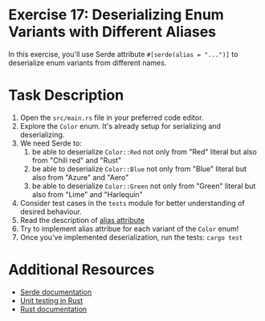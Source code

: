 # Exercise 17: Deserializing Enum Variants with Different Aliases

In this exercise, you'll use Serde attribute `#[serde(alias = "...")]` to deserialize enum variants from different names.

# Task Description

1. Open the `src/main.rs` file in your preferred code editor.
2. Explore the `Color` enum. It's already setup for serializing and deserializing.
3. We need Serde to:
   1. be able to deserialize `Color::Red` not only from "Red" literal but also from "Chili red" and "Rust"
   2. be able to deserialize `Color::Blue` not only from "Blue" literal but also from "Azure" and "Aero"
   3. be able to deserialize `Color::Green` not only from "Green" literal but also from "Lime" and "Harlequin"
4. Consider test cases in the `tests` module for better understanding of desired behaviour.
5. Read the description of [alias attribute](https://serde.rs/variant-attrs.html#alias)
6. Try to implement alias attribue for each variant of the `Color` enum!
7. Once you've implemented deserialization, run the tests: `cargo test`

# Additional Resources

* [Serde documentation](https://serde.rs/)
* [Unit testing in Rust](https://doc.rust-lang.org/rust-by-example/testing/unit_testing.html)
* [Rust documentation](https://www.rust-lang.org/learn)

